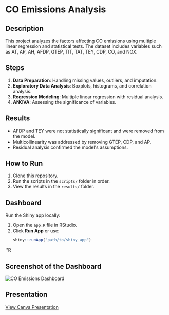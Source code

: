 # CO Emissions Analysis

## Description
This project analyzes the factors affecting CO emissions using multiple linear regression and statistical tests. The dataset includes variables such as AT, AP, AH, AFDP, GTEP, TIT, TAT, TEY, CDP, CO, and NOX.

## Steps
1. **Data Preparation**: Handling missing values, outliers, and imputation.
2. **Exploratory Data Analysis**: Boxplots, histograms, and correlation analysis.
3. **Regression Modeling**: Multiple linear regression with residual analysis.
4. **ANOVA**: Assessing the significance of variables.

## Results
- AFDP and TEY were not statistically significant and were removed from the model.
- Multicollinearity was addressed by removing GTEP, CDP, and AP.
- Residual analysis confirmed the model's assumptions.

## How to Run
1. Clone this repository.
2. Run the scripts in the `scripts/` folder in order.
3. View the results in the `results/` folder.

## Dashboard
Run the Shiny app locally:
1. Open the `app.R` file in RStudio.
2. Click **Run App** or use:
   ```R
   shiny::runApp("path/to/shiny_app")
''R
## Screenshot of the Dashboard
   ![CO Emissions Dashboard](images/image_2025-01-25_050807107.png)
## Presentation
   [View Canva Presentation]([https://www.canva.com/design/DAGZIzOwp44/c89pkOlnE1aah88sGO9GIQ/edit?utm_content=DAGZIzOwp44&utm_campaign=designshare&utm_medium=link2&utm_source=sharebutton])
